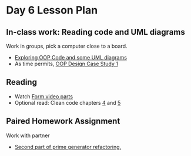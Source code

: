 # Day 6 Lesson Plan

## In-class work: Reading code and UML diagrams

Work in groups, pick a computer close to a board.

- [Exploring OOP Code and some UML diagrams](../activities/activity1-6objectsAndBasicUML.md)
- As time permits, [OOP Design Case Study 1](../activities/activity4-4oopDesign.md)

## Reading

- Watch [Form video parts](../videos/06-form.md)
- Optional read: Clean code chapters [4](https://learning.oreilly.com/library/view/clean-code/9780136083238/chapter04.html#ch4) and [5](https://learning.oreilly.com/library/view/clean-code/9780136083238/chapter05.html#ch5)

## Paired Homework Assignment

Work with partner

- [Second part of prime generator refactoring.](../activities/activity2-5aRefactoringPrimesGeneratorPart2.md)
